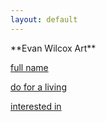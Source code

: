 ```yaml
---
layout: default
---
```


<div class="lead pretty-links">
 **Evan Wilcox Art**
 
 [full name](about/)

[do for a living](resume/) 

[interested in](portfolio/)


</div>
